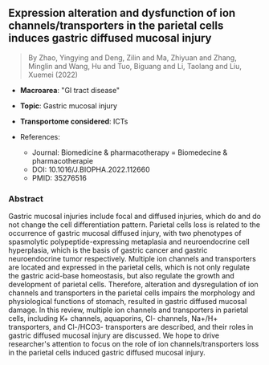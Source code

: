 ## Expression alteration and dysfunction of ion channels/transporters in the parietal cells induces gastric diffused mucosal injury

> By Zhao, Yingying and Deng, Zilin and Ma, Zhiyuan and Zhang, Minglin and Wang, Hu and Tuo, Biguang and Li, Taolang and Liu, Xuemei (2022)

- **Macroarea**: "GI tract disease"
- **Topic**: Gastric mucosal injury
- **Transportome considered**: ICTs

- References:
  - Journal: Biomedicine & pharmacotherapy = Biomedecine & pharmacotherapie
  - DOI: 10.1016/J.BIOPHA.2022.112660
  - PMID: 35276516

### Abstract

Gastric mucosal injuries include focal and diffused injuries, which do and do not change the cell differentiation pattern. Parietal cells loss is related to the occurrence of gastric mucosal diffused injury, with two phenotypes of spasmolytic polypeptide-expressing metaplasia and neuroendocrine cell hyperplasia, which is the basis of gastric cancer and gastric neuroendocrine tumor respectively. Multiple ion channels and transporters are located and expressed in the parietal cells, which is not only regulate the gastric acid-base homeostasis, but also regulate the growth and development of parietal cells. Therefore, alteration and dysregulation of ion channels and transporters in the parietal cells impairs the morphology and physiological functions of stomach, resulted in gastric diffused mucosal damage. In this review, multiple ion channels and transporters in parietal cells, including K+ channels, aquaporins, Cl- channels, Na+/H+ transporters, and Cl-/HCO3- transporters are described, and their roles in gastric diffused mucosal injury are discussed. We hope to drive researcher's attention to focus on the role of ion channels/transporters loss in the parietal cells induced gastric diffused mucosal injury.
